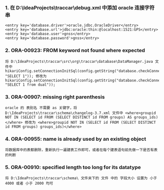 ### 1. 在 D:\IdeaProjects\traccar\debug.xml 中添加 oracle 连接字符串
    <entry key='database.driver'>oracle.jdbc.OracleDriver</entry>
    <entry key='database.url'>jdbc:oracle:thin:@localhost:1521:GPS</entry>
    <entry key='database.user'>gnss</entry>
    <entry key='database.password'>gnss</entry>
  
### 2. ORA-00923: FROM keyword not found where expected
    将 D:\IdeaProjects\traccar\src\org\traccar\database\DataManager.java 文件中 hikariConfig.setConnectionInitSql(config.getString("database.checkConnection", "SELECT 1")); 修改为 hikariConfig.setConnectionInitSql(config.getString("database.checkConnection", "SELECT 1 from dual"));
    
### 3. ORA-00907: missing right parenthesis
    oracle 的 表别名 不需要 as 关键字，将 D:\IdeaProjects\traccar\schema\changelog-3.7.xml 文件中 <where>groupid NOT IN (SELECT id FROM (SELECT DISTINCT id FROM groups) AS groups_ids)</where> 修改为 <where>groupid NOT IN (SELECT id FROM (SELECT DISTINCT id FROM groups) groups_ids)</where>
   
### 4. ORA-00955: name is already used by an existing object
    将数据库中的表都删除，重新执行一遍建表工作即可，或者在每个建表语句前先做一下是否有表的判断
  
### 5. ORA-00910: specified length too long for its datatype
    将 D:\IdeaProjects\traccar\schema\ 文件夹下的 文件 中的 字段大小 设置为 小于 4000 或者 小于 2000 均可
    

    
    
    
    
    
    
    
    
    
    
    
    